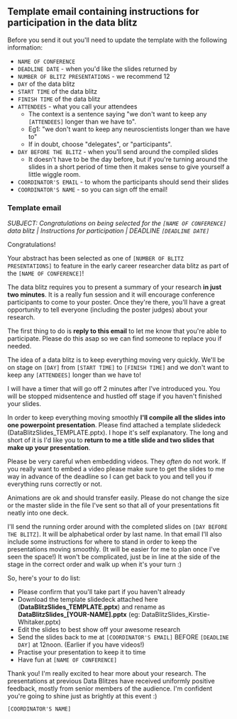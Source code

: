 ## Template email containing instructions for participation in the data blitz

Before you send it out you'll need to update the template with the following information:

* `NAME OF CONFERENCE`
* `DEADLINE DATE` - when you'd like the slides returned by
* `NUMBER OF BLITZ PRESENTATIONS` - we recommend 12
* `DAY` of the data blitz
* `START TIME` of the data blitz
* `FINISH TIME` of the data blitz
* `ATTENDEES` - what you call your attendees
  * The context is a sentence saying "we don't want to keep any `[ATTENDEES]` longer than we have to".
  * Eg1: "we don't want to keep any neuroscientists longer than we have to"
  * If in doubt, choose "delegates", or "participants".
* `DAY BEFORE THE BLITZ` - when you'll send around the compiled slides
  * It doesn't have to be the day before, but if you're turning around the slides in a short period of time then it makes sense to give yourself a little wiggle room.
* `COORDINATOR'S EMAIL` - to whom the participants should send their slides
* `COORDINATOR'S NAME` - so you can sign off the email!

### Template email

*SUBJECT: Congratulations on being selected for the `[NAME OF CONFERENCE]` data blitz | Instructions for participation | DEADLINE `[DEADLINE DATE]`*

Congratulations!

Your abstract has been selected as one of `[NUMBER OF BLITZ PRESENTATIONS]` to feature in the early career researcher data blitz as part of the `[NAME OF CONFERENCE]`!

The data blitz requires you to present a summary of your research **in just two minutes**. It is a really fun session and it will encourage conference participants to come to your poster. Once they're there, you'll have a great opportunity to tell everyone (including the poster judges) about your research.

The first thing to do is **reply to this email** to let me know that you're able to participate. Please do this asap so we can find someone to replace you if needed.

The idea of a data blitz is to keep everything moving very quickly. We'll be on stage on `[DAY]` from `[START TIME]` to `[FINISH TIME]` and we don't want to keep any `[ATTENDEES]` longer than we have to!

I will have a timer that will go off 2 minutes after I've introduced you. You will be stopped midsentence and hustled off stage if you haven't finished your slides.

In order to keep everything moving smoothly **I'll compile all the slides into one powerpoint presentation**. Please find attached a template slidedeck (DataBlitzSlides_TEMPLATE.pptx). I hope it's self explanatory. The long and short of it is I'd like you to **return to me a title slide and two slides that make up your presentation**.

Please be very careful when embedding videos. They *often* do not work. If you really want to embed a video please make sure to get the slides to me way in advance of the deadline so I can get back to you and tell you if everything runs correctly or not.

Animations are ok and should transfer easily. Please do not change the size or the master slide in the file I've sent so that all of your presentations fit neatly into one deck.

I'll send the running order around with the completed slides on `[DAY BEFORE THE BLITZ]`. It will be alphabetical order by last name. In that email I'll also include some instructions for where to stand in order to keep the presentations moving smoothly. (It will be easier for me to plan once I've seen the space!) It won't be complicated, just be in line at the side of the stage in the correct order and walk up when it's your turn :)

So, here's your to do list:

* Please confirm that you'll take part if you haven't already
* Download the template slidedeck attached here (**DataBlitzSlides_TEMPLATE.pptx**) and rename as **DataBlitzSlides_[YOUR-NAME].pptx** (eg: DataBlitzSlides_Kirstie-Whitaker.pptx)
* Edit the slides to best show off your awesome research
* Send the slides back to me at `[COORDINATOR'S EMAIL]` BEFORE `[DEADLINE DAY]` at 12noon. (Earlier if you have videos!)
* Practise your presentation to keep it to time
* Have fun at `[NAME OF CONFERENCE]`

Thank you! I'm really excited to hear more about your research. The presentations at previous Data Blitzes have received uniformly positive feedback, mostly from senior members of the audience. I'm confident you're going to shine just as brightly at this event :)

`[COORDINATOR'S NAME]`
